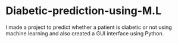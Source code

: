 # Diabetic-prediction-using-M.L
I made a project to predict whether a patient is diabetic or not using machine learning and also created a GUI interface using Python.
